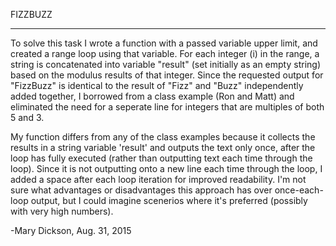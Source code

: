 FIZZBUZZ

---

To solve this task I wrote a function with a passed variable upper limit, and created a range loop using that variable. For each integer (i) in the range, a string is concatenated into variable "result" (set initially as an empty string) based on the modulus results of that integer. Since the requested output for "FizzBuzz" is identical to the result of "Fizz" and "Buzz" independently added together, I borrowed from a class example (Ron and Matt) and eliminated the need for a seperate line for integers that are multiples of both 5 and 3.

My function differs from any of the class examples because it collects the results in a string variable 'result' and outputs the text only once, after the loop has fully executed (rather than outputting text each time through the loop). Since it is not outputting onto a new line each time through the loop, I added a space after each loop iteration for improved readability. I'm not sure what advantages or disadvantages this approach has over once-each-loop output, but I could imagine scenerios where it's preferred (possibly with very high numbers).

-Mary Dickson, Aug. 31, 2015
